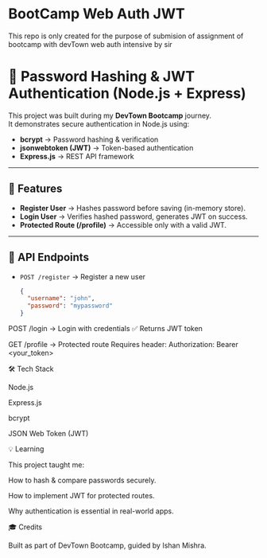 # BootCamp Web Auth JWT
This repo is only created for the purpose of submision of assignment of bootcamp with devTown web auth intensive by sir 
# 🔐 Password Hashing & JWT Authentication (Node.js + Express)

This project was built during my **DevTown Bootcamp** journey.  
It demonstrates secure authentication in Node.js using:

- **bcrypt** → Password hashing & verification  
- **jsonwebtoken (JWT)** → Token-based authentication  
- **Express.js** → REST API framework  

---

## 🚀 Features
- **Register User** → Hashes password before saving (in-memory store).  
- **Login User** → Verifies hashed password, generates JWT on success.  
- **Protected Route (/profile)** → Accessible only with a valid JWT.  

---

## 📌 API Endpoints
- `POST /register` → Register a new user  
  ```json
  {
    "username": "john",
    "password": "mypassword"
  }
POST /login → Login with credentials
✅ Returns JWT token

GET /profile → Protected route
Requires header:
Authorization: Bearer <your_token>

🛠️ Tech Stack

Node.js

Express.js

bcrypt

JSON Web Token (JWT)

💡 Learning

This project taught me:

How to hash & compare passwords securely.

How to implement JWT for protected routes.

Why authentication is essential in real-world apps.

🎓 Credits

Built as part of DevTown Bootcamp, guided by Ishan Mishra.
